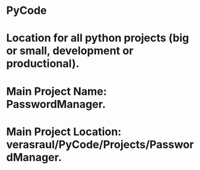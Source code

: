 # PyCode
# Location for all python projects (big or small, development or productional).


# Main Project Name: PasswordManager.
# Main Project Location: verasraul/PyCode/Projects/PasswordManager.
